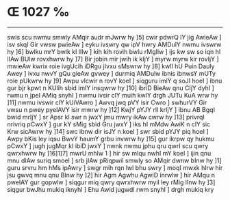 # Œ 1027 ‰
---
swis scu nwmu smwly AMqir audr mJwrw hy ]5] cwir pdwrQ lY jig
AwieAw ] isv skqI Gir vwsw pwieAw ] eyku ivswry qw ipV hwry AMDulY
nwmu ivswrw hy ]6] bwlku mrY bwlk kI lIlw ] kih kih rovih bwlu
rMgIlw ] ijs kw sw so iqn hI lIAw BUlw rovxhwrw hy ]7] Bir jobin
mir jwih ik kIjY ] myrw myrw kir rovIjY ] mwieAw kwrix roie ivgUcih
iDRgu jIvxu sMswrw hy ]8] kwlI hU Puin Dauly Awey ] ivxu nwvY gQu gieAw
gvwey ] durmiq AMDulw ibnis ibnwsY mUTy roie pUkwrw hy ]9] Awpu vIcwir
n rovY koeI ] siqguru imlY q soJI hoeI ] ibnu gur bjr kpwt n KUlih
sbid imlY insqwrw hy ]10] ibriD BieAw qnu CIjY dyhI ] rwmu n jpeI
AMiq snyhI ] nwmu ivsir clY muih kwlY drgh JUTu KuA wrw hy ]11] nwmu
ivswir clY kUiVAwro ] Awvq jwq pVY isir Cwro ] swhurVY Gir vwsu n
pwey pyeIAVY isir mwrw hy ]12] KwjY pYJY rlI krIjY ] ibnu AB BgqI
bwid mrIjY ] sr Apsr kI swr n jwxY jmu mwry ikAw cwrw hy ]13]
privrqI nrivriq pCwxY ] gur kY sMig sbid Gru jwxY ] iks hI mMdw
AwiK n clY sic Krw sicAwrw hy ]14] swc ibnw dir isJY n koeI ] swr
sbid pYJY piq hoeI ] Awpy bKis ley iqsu BwvY haumY grbu invwrw hy
]15] gur ikrpw qy hukmu pCwxY ] jugh jugMqr kI ibiD jwxY ] nwnk nwmu
jphu qru qwrI scu qwry qwrxhwrw hy ]16]1]7] mwrU mhlw 1 ] hir sw
mIqu nwhI mY koeI ] ijin qnu mnu dIAw suriq smoeI ] srb jIAw pRiqpwil
smwly so AMqir dwnw bInw hy ]1] guru srvru hm hMs ipAwry ] swgr mih
rqn lwl bhu swry ] moqI mwxk hIrw hir jsu gwvq mnu qnu BInw hy ]2]
hir Agm Agwhu AgwiD inrwlw ] hir AMqu n pweIAY gur gopwlw ]
siqgur miq qwry qwrxhwrw myil ley rMig lInw hy ]3] siqgur bwJhu
mukiq iknyhI ] Ehu Awid jugwdI rwm snyhI ] drgh mukiq kry
####
